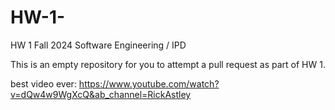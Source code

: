 # HW-1-

HW 1 Fall 2024 Software Engineering / IPD 

This is an empty repository for you to attempt a pull request as part of HW 1.

best video ever: https://www.youtube.com/watch?v=dQw4w9WgXcQ&ab_channel=RickAstley
